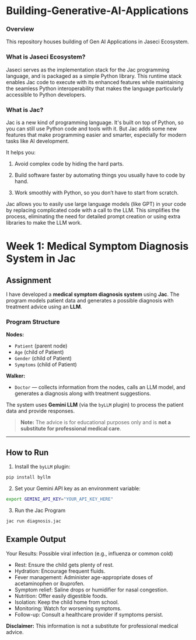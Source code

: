 # Building-Generative-AI-Applications

### Overview

This repository houses building of Gen AI Applications in Jaseci Ecosystem.

### What is Jaseci Ecosystem?

Jaseci serves as the implementation stack for the Jac programming language, and is packaged as a simple Python library. This runtime stack enables Jac code to execute with its enhanced features while maintaining the seamless Python interoperability that makes the language particularly accessible to Python developers.

### What is Jac?

Jac is a new kind of programming language. It's built on top of Python, so you can still use Python code and tools with it. But Jac adds some new features that make programming easier and smarter, especially for modern tasks like AI development.

It helps you:

1. Avoid complex code by hiding the hard parts.</br>

2. Build software faster by automating things you usually have to code by hand.</br>

3. Work smoothly with Python, so you don’t have to start from scratch.</br>

Jac allows you to easily use large language models (like GPT) in your code by replacing complicated code with a call to the LLM. This simplifies the process, eliminating the need for detailed prompt creation or using extra libraries to make the LLM work.

# Week 1: Medical Symptom Diagnosis System in Jac

## Assignment

I have developed a **medical symptom diagnosis system** using **Jac**. The program models patient data and generates a possible diagnosis with treatment advice using an **LLM**.

### Program Structure

**Nodes:**

- `Patient` (parent node)  
- `Age` (child of Patient)  
- `Gender` (child of Patient)  
- `Symptoms` (child of Patient)  

**Walker:**

- `Doctor` — collects information from the nodes, calls an LLM model, and generates a diagnosis along with treatment suggestions.

The system uses **Gemini LLM** (via the `byLLM` plugin) to process the patient data and provide responses.

> **Note:** The advice is for educational purposes only and is **not a substitute for professional medical care**.

---

## How to Run

1. Install the `byLLM` plugin:

```bash
pip install byllm
```

2. Set your Gemini API key as an environment variable:

```bash
export GEMINI_API_KEY="YOUR_API_KEY_HERE"
```

3. Run the Jac Program

```bash
jac run diagnosis.jac
```
## Example Output

Your Results:
Possible viral infection (e.g., influenza or common cold)

* Rest: Ensure the child gets plenty of rest.
* Hydration: Encourage frequent fluids.
* Fever management: Administer age-appropriate doses of acetaminophen or ibuprofen.
* Symptom relief: Saline drops or humidifier for nasal congestion.
* Nutrition: Offer easily digestible foods.
* Isolation: Keep the child home from school.
* Monitoring: Watch for worsening symptoms.
* Follow-up: Consult a healthcare provider if symptoms persist.

**Disclaimer:** This information is not a substitute for professional medical advice.


